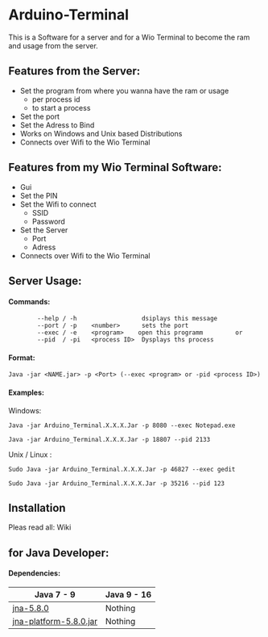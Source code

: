 # Arduino-Terminal
This is a Software for a server and for a Wio Terminal to become the ram and usage from the server.



## Features from the Server:

- Set the program from where you wanna have the ram or usage 
   - per process id 
   - to start a process
- Set the port
- Set the Adress to Bind
- Works on Windows and Unix based Distributions
- Connects over Wifi to the Wio Terminal

## Features from my Wio Terminal Software:
- Gui
- Set the PIN
- Set the Wifi to connect
    - SSID
    - Password
- Set the Server
    - Port
    - Adress
-  Connects over Wifi to the Wio Terminal

## Server Usage:
#### Commands:
```
        --help / -h                  dsiplays this message
        --port / -p    <number>      sets the port
        --exec / -e    <program>    open this programm         or
        --pid  / -pi   <process ID>  Dysplays ths process
```

#### Format:
```
Java -jar <NAME.jar> -p <Port> (--exec <program> or -pid <process ID>)
```
#### Examples:

Windows:
```
Java -jar Arduino_Terminal.X.X.X.Jar -p 8080 --exec Notepad.exe
```
```
Java -jar Arduino_Terminal.X.X.X.Jar -p 18807 --pid 2133
```
Unix / Linux :
```
Sudo Java -jar Arduino_Terminal.X.X.X.Jar -p 46827 --exec gedit
```

```
Sudo Java -jar Arduino_Terminal.X.X.X.Jar -p 35216 --pid 123
```
## Installation
Pleas read all: Wiki

## for Java Developer:

#### Dependencies:

|Java 7 - 9| Java 9 - 16|
|----------|------------|
|[jna-5.8.0](https://github.com/java-native-access/jna#jna)     | Nothing       |
|[jna-platform-5.8.0.jar](https://github.com/java-native-access/jna#jna-platform) | Nothing|
